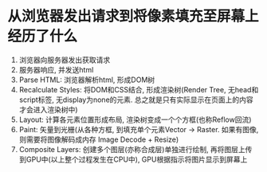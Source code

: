 # 从浏览器发出请求到将像素填充至屏幕上 经历了什么

1. 浏览器向服务器发出获取请求
2. 服务器响应, 并发送html
3. Parse HTML: 浏览器解析html, 形成DOM树
4. Recalculate Styles: 将DOM和CSS结合, 形成渲染树(Render Tree, 无head和script标签, 无display为none的元素. 总之就是只有实际显示在页面上的内容才会进入渲染树中)
5. Layout: 计算各元素位置形成布局, 渲染树变成一个个方框(也称Reflow回流)
6. Paint: 矢量到光栅(从各种方框, 到填充单个元素Vector -> Raster. 如果有图像, 则需要将图像解码成内存 Image Decode + Resize)
7. Composite Layers: 创建多个图层(亦称合成层)单独进行绘制, 再将图层上传到GPU中(以上整个过程发生在CPU中), GPU根据指示将图片显示到屏幕上
